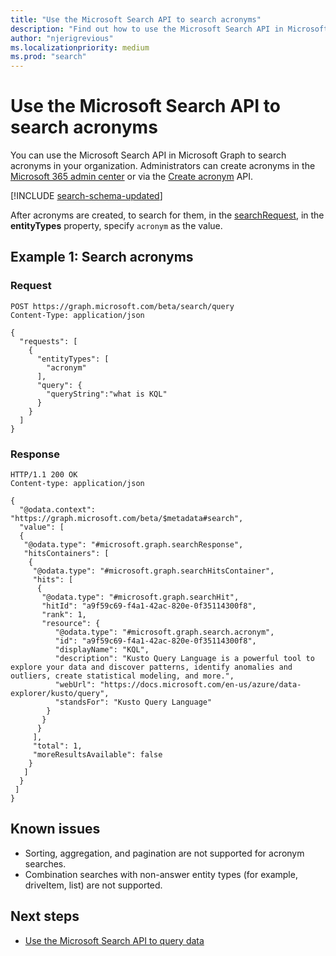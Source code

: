 ```yaml
---
title: "Use the Microsoft Search API to search acronyms"
description: "Find out how to use the Microsoft Search API in Microsoft Graph to search acronyms."
author: "njerigrevious"
ms.localizationpriority: medium
ms.prod: "search"
---
```


# Use the Microsoft Search API to search acronyms

You can use the Microsoft Search API in Microsoft Graph to search acronyms in your organization. Administrators can create acronyms in the [Microsoft 365 admin center](https://admin.microsoft.com/Adminportal/Home#/MicrosoftSearch/acronyms) or via the [Create acronym](/graph/api/search-searchentity-post-acronyms) API.

[!INCLUDE [search-schema-updated](../includes/search-schema-updated.md)]

After acronyms are created, to search for them, in the [searchRequest](/graph/api/resources/searchrequest), in the **entityTypes** property, specify `acronym` as the value.

## Example 1: Search acronyms

### Request

```HTTP
POST https://graph.microsoft.com/beta/search/query
Content-Type: application/json

{
  "requests": [
    {
      "entityTypes": [
        "acronym"
      ],
      "query": {
        "queryString":"what is KQL"
      }
    }
  ]
}
```

### Response

```HTTP
HTTP/1.1 200 OK
Content-type: application/json

{
  "@odata.context": "https://graph.microsoft.com/beta/$metadata#search",
  "value": [
  {
   "@odata.type": "#microsoft.graph.searchResponse",
   "hitsContainers": [
    {
     "@odata.type": "#microsoft.graph.searchHitsContainer",
     "hits": [
      {
       "@odata.type": "#microsoft.graph.searchHit",
       "hitId": "a9f59c69-f4a1-42ac-820e-0f35114300f8",
       "rank": 1,
       "resource": {
          "@odata.type": "#microsoft.graph.search.acronym",
          "id": "a9f59c69-f4a1-42ac-820e-0f35114300f8",
          "displayName": "KQL",
          "description": "Kusto Query Language is a powerful tool to explore your data and discover patterns, identify anomalies and outliers, create statistical modeling, and more.",
          "webUrl": "https://docs.microsoft.com/en-us/azure/data-explorer/kusto/query",
          "standsFor": "Kusto Query Language"
        }
       }
      }
     ],
     "total": 1,
     "moreResultsAvailable": false
    }
   ]
  }
 ]
}
```

## Known issues

- Sorting, aggregation, and pagination are not supported for acronym searches.
- Combination searches with non-answer entity types (for example, driveItem, list) are not supported. 

## Next steps

- [Use the Microsoft Search API to query data](/graph/api/resources/search-api-overview)
